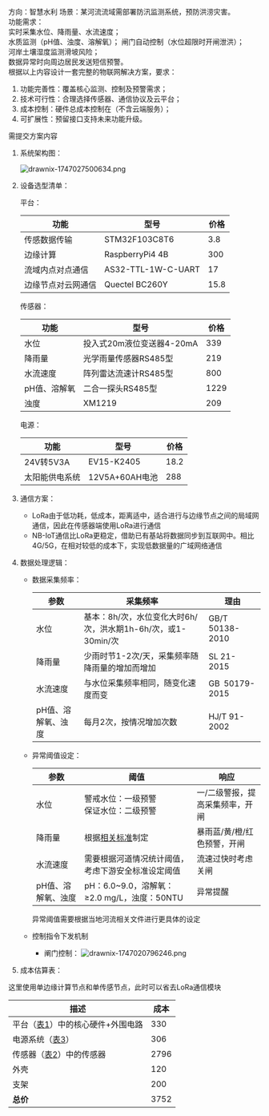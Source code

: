 方向：智慧水利
场景：某河流流域需部署防汛监测系统，预防洪涝灾害。  
功能需求：  
实时采集水位、降雨量、水流速度；  
水质监测（pH值、浊度、溶解氧）；   闸门自动控制（水位超限时开闸泄洪）；  
 河岸土壤湿度监测滑坡风险；  
 数据异常时向周边居民发送短信预警。  
根据以上内容设计一套完整的物联网解决方案，要求：  

1. 功能完善性：覆盖核心监测、控制及预警需求；  
2. 技术可行性：合理选择传感器、通信协议及云平台；  
3. 成本控制：硬件总成本控制在（不含云端服务）；  
4. 可扩展性：预留接口支持未来功能升级。  

需提交方案内容 
1. 系统架构图：  

   ![drawnix-1747027500634.png](https://s2.loli.net/2025/05/12/73jSpJAI8DdTH2i.png)

2. 设备选型清单：  

   平台：<a id="table1"></a>

   | 功能               | 型号               | 价格 |
   | ------------------ | ------------------ | ---- |
   | 传感数据传输       | STM32F103C8T6      | 3.8  |
   | 边缘计算           | RaspberryPi4 4B    | 300  |
   | 流域内点对点通信   | AS32-TTL-1W-C-UART | 17   |
   | 边缘节点对云网通信 | Quectel  BC260Y    | 15.8 |

   传感器：<a id="table2"></a>

   | 功能         | 型号                      | 价格 |
   | ------------ | ------------------------- | ---- |
   | 水位         | 投入式20m液位变送器4-20mA | 339  |
   | 降雨量       | 光学雨量传感器RS485型     | 219  |
   | 水流速度     | 阵列雷达流速计RS485型     | 800  |
   | pH值、溶解氧 | 二合一探头RS485型         | 1229 |
   | 浊度         | XM1219                    | 209  |

   电源：<a id="table3"></a>

   | 功能           | 型号           | 价格 |
   | -------------- | -------------- | ---- |
   | 24V转5V3A      | EV15-K2405     | 18.2 |
   | 太阳能供电系统 | 12V5A+60AH电池 | 288  |

   

3. 通信方案：  

   - LoRa由于低功耗，低成本，距离适中，适合进行与边缘节点之间的局域网通信，因此在传感器端使用LoRa进行通信
   - NB-IoT通信比LoRa更稳定，借助已有基站将数据同步到互联网中。相比4G/5G，在相对较低的成本下，实现低数据量的广域网络通信

4. 数据处理逻辑：  

   - 数据采集频率：

     | 参数               | **采集频率**                                                 | 理由            |
     | ------------------ | ------------------------------------------------------------ | --------------- |
     | 水位               | 基本：8h/次，水位变化大时6h/次，洪水期1h-6h/次，或1-30min/次 | GB/T 50138-2010 |
     | 降雨量             | 少雨时节1-2次/天，采集频率随降雨量的增加而增加               | SL 21-2015      |
     | 水流速度           | 与水位采集频率相同，随变化速度而变                           | GB 50179-2015   |
     | pH值、溶解氧、浊度 | 每月2次，按情况增加次数                                      | HJ/T 91-2002    |

   - 异常阈值设定：

     | 参数               | 阈值                                                         | 响应                            |
     | ------------------ | ------------------------------------------------------------ | ------------------------------- |
     | 水位               | 警戒水位：一级预警<br />保证水位：二级预警                   | 一/二级警报，提高采集频率，开闸 |
     | 降雨量             | 根据[相关标准](https://www.beijing.gov.cn/ywdt/zwzt/2024aqdx/aqzs/202406/t20240613_3711901.html)制定 | 暴雨蓝/黄/橙/红色预警，开闸     |
     | 水流速度           | 需要根据河道情况统计阈值，考虑下游安全标准设定阈值           | 流速过快时考虑关闸              |
     | pH值、溶解氧、浊度 | pH：6.0~9.0，溶解氧：≥2.0 mg/L，浊度：50NTU                  | 异常提醒                        |

     异常阈值需要根据当地河流相关文件进行更具体的设定

   - 控制指令下发机制

     - 阐门控制：
       ![drawnix-1747020796246.png](https://s2.loli.net/2025/05/12/znmKfcxYJeEGR37.png)

5. 成本估算表：  

这里使用单边缘计算节点和单传感节点，此时可以省去LoRa通信模块

| 描述                                        | 成本 |
| ------------------------------------------- | ---- |
| 平台（[表1](#table1)）中的核心硬件+外围电路 | 330  |
| 电源系统（[表3](#table2)）                  | 306  |
| 传感器（[表2](#table2)）中的传感器          | 2796 |
| 外壳                                        | 120  |
| 支架                                        | 200  |
| **总价**                                    | 3752 |
